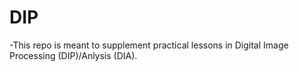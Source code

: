 # DIP
-This repo is meant to supplement practical lessons in Digital Image Processing (DIP)/Anlysis (DIA).
